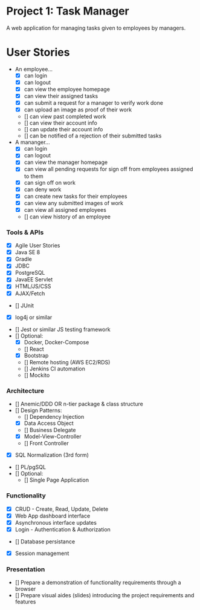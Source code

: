 # Project 1: Task Manager

A web application for managing tasks given to employees by managers.

# User Stories
- An employee...
    - [X] can login
    - [X] can logout
    - [X] can view the employee homepage
    - [X] can view their assigned tasks
    - [X] can submit a request for a manager to verify work done
    - [X] can upload an image as proof of their work
    - [] can view past completed work
    - [] can view their account info
    - [] can update their account info
    - [] can be notified of a rejection of their submitted tasks
- A mananger...
    - [X] can login
    - [X] can logout
    - [X] can view the manager homepage
    - [X] can view all pending requests for sign off from employees assigned to them
    - [X] can sign off on work
    - [X] can deny work
    - [X] can create new tasks for their employees
    - [X] can view any submitted images of work
    - [X] can view all assigned employees
    - [] can view history of an employee

### Tools & APIs
- [X] Agile User Stories
- [X] Java SE 8
- [X] Gradle
- [X] JDBC
- [X] PostgreSQL
- [X] JavaEE Servlet
- [X] HTML/JS/CSS
- [X] AJAX/Fetch
- [] JUnit
- [X] log4j or similar
- [] Jest or similar JS testing framework
- [] Optional:
    - [X] Docker, Docker-Compose
    - [] React
    - [X] Bootstrap
    - [] Remote hosting (AWS EC2/RDS)
    - [] Jenkins CI automation
    - [] Mockito

### Architecture
- [] Anemic/DDD OR n-tier package & class structure
- [] Design Patterns:
    - [] Dependency Injection
    - [X] Data Access Object
    - [] Business Delegate
    - [X] Model-View-Controller
    - [] Front Controller
- [X] SQL Normalization (3rd form)
- [] PL/pgSQL
- [] Optional:
    - [] Single Page Application

### Functionality
- [X] CRUD - Create, Read, Update, Delete
- [X] Web App dashboard interface
- [X] Asynchronous interface updates
- [X] Login - Authentication & Authorization
- [] Database persistance
- [X] Session management

### Presentation
- [] Prepare a demonstration of functionality requirements through a browser
- [] Prepare visual aides (slides) introducing the project requirements and features